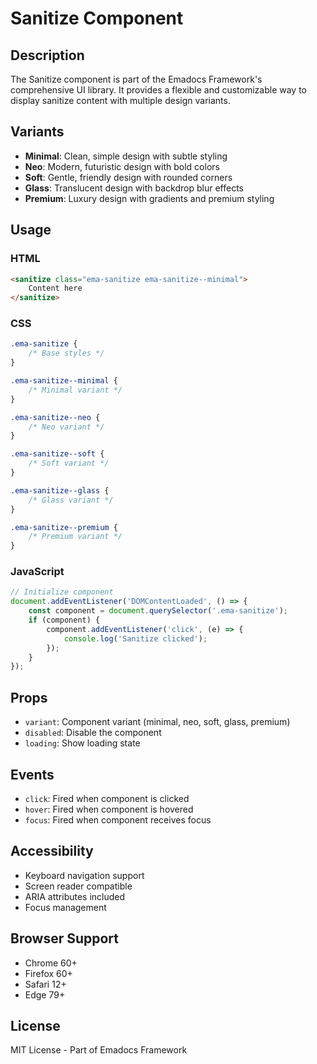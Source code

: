 # Sanitize Component

## Description
The Sanitize component is part of the Emadocs Framework's comprehensive UI library. It provides a flexible and customizable way to display sanitize content with multiple design variants.

## Variants
- **Minimal**: Clean, simple design with subtle styling
- **Neo**: Modern, futuristic design with bold colors
- **Soft**: Gentle, friendly design with rounded corners
- **Glass**: Translucent design with backdrop blur effects
- **Premium**: Luxury design with gradients and premium styling

## Usage

### HTML
```html
<sanitize class="ema-sanitize ema-sanitize--minimal">
    Content here
</sanitize>
```

### CSS
```css
.ema-sanitize {
    /* Base styles */
}

.ema-sanitize--minimal {
    /* Minimal variant */
}

.ema-sanitize--neo {
    /* Neo variant */
}

.ema-sanitize--soft {
    /* Soft variant */
}

.ema-sanitize--glass {
    /* Glass variant */
}

.ema-sanitize--premium {
    /* Premium variant */
}
```

### JavaScript
```javascript
// Initialize component
document.addEventListener('DOMContentLoaded', () => {
    const component = document.querySelector('.ema-sanitize');
    if (component) {
        component.addEventListener('click', (e) => {
            console.log('Sanitize clicked');
        });
    }
});
```

## Props
- `variant`: Component variant (minimal, neo, soft, glass, premium)
- `disabled`: Disable the component
- `loading`: Show loading state

## Events
- `click`: Fired when component is clicked
- `hover`: Fired when component is hovered
- `focus`: Fired when component receives focus

## Accessibility
- Keyboard navigation support
- Screen reader compatible
- ARIA attributes included
- Focus management

## Browser Support
- Chrome 60+
- Firefox 60+
- Safari 12+
- Edge 79+

## License
MIT License - Part of Emadocs Framework
